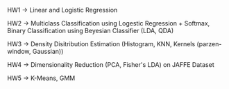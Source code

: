 HW1 -> Linear and Logistic Regression

HW2 -> Multiclass Classification using Logestic Regression + Softmax, Binary Classification using Beyesian Classifier (LDA, QDA)

HW3 -> Density Disitribution Estimation (Histogram, KNN, Kernels (parzen-window, Gaussian))

HW4 -> Dimensionality Reduction (PCA, Fisher's LDA) on JAFFE Dataset

HW5 -> K-Means, GMM
